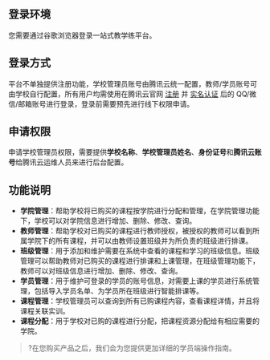 ## 登录环境
您需要通过谷歌浏览器登录一站式教学练平台。

## 登录方式
平台不单独提供注册功能，学校管理员账号由腾讯云统一配置，教师/学员账号可由学校自行配置，所有用户均需使用在腾讯云官网 [注册](https://cloud.tencent.com/document/product/378/17985) 并 [实名认证](https://cloud.tencent.com/document/product/378/3592) 后的 QQ/微信/邮箱账号进行登录，登录前需要预先进行线下权限申请。

## 申请权限
申请学校管理员权限，需要提供**学校名称**、**学校管理员姓名**、**身份证号**和**腾讯云账号**给腾讯云运维人员来进行后台配置。

## 功能说明
- **学院管理**：帮助学校将已购买的课程按学院进行分配和管理，在学院管理功能下，学校可以对学院信息进行增加、删除、修改、查询。
- **教师管理**：帮助学校对已购买的课程进行教师授权，被授权的教师可以看到所属学院下的所有课程，并可以由教师设置班级并为所负责的班级进行排课。
- **班级管理**：用于添加和维护需要在系统中查看的课程和学习的班级信息。班级管理可以帮助教师对已购买的课程进行排课和上课管理，在班级管理功能下，教师可以对班级信息进行增加、删除、修改、查询。
- **学员管理**：用于维护可登录的学员的账号信息，对需要上课的学员进行系统管理，包括导入学员名单、为学员所在班级进行智能排课等。
- **课程管理**：学校管理员可以查询到所有已购课程内容，查看课程详情，并且将课程关联实训。
- **课程分配**：用于学校对已购的课程进行分配，把课程资源分配给有相应需要的学院。

>?在您购买产品之后，我们会为您提供更加详细的学员端操作指南。
